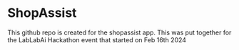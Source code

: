 # ShopAssist
This github repo is created for the shopassist app.  This was put together for the LabLabAi Hackathon event that started on Feb 16th 2024
